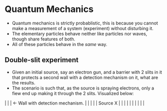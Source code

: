 Quantum Mechanics
=================

- Quantum mechanics is strictly probablistic, this is because you cannot make a measurement of a system (experiment) without disturbing it.
- The elementary particles behave neither like particles nor waves, though share features of both. 
- All of these particles behave in the <i>same</i> way. 

Double-slit experiment
---

- Given an initial source, say an electron gun, and a barrier with 2 slits in it that protects a second wall with a detection mechanism on it, what are the results. 
- The scenario is such that, as the source is spraying electrons, only a fiew end up making it through the 2 slits. Visualized below: 

<p>
           |     |     |   <- Wall with detection mechanism. 
           |     |     |
           |           |
   Source X      |     |
           |           |
           |     |     |
           |     |     |
</p>
